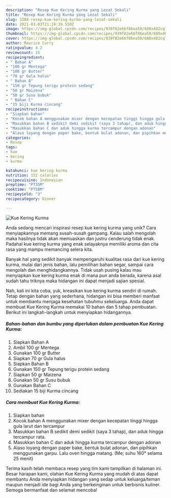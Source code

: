```yaml
---
description: "Resep Kue Kering Kurma yang Lezat Sekali"
title: "Resep Kue Kering Kurma yang Lezat Sekali"
slug: 3288-resep-kue-kering-kurma-yang-lezat-sekali
date: 2021-03-03T21:19:39.550Z
image: https://img-global.cpcdn.com/recipes/939f82e66f86ea50/680x482cq70/kue-kering-kurma-foto-resep-utama.jpg
thumbnail: https://img-global.cpcdn.com/recipes/939f82e66f86ea50/680x482cq70/kue-kering-kurma-foto-resep-utama.jpg
cover: https://img-global.cpcdn.com/recipes/939f82e66f86ea50/680x482cq70/kue-kering-kurma-foto-resep-utama.jpg
author: Maurice Curry
ratingvalue: 4.2
reviewcount: 15
recipeingredient:
- " Bahan A"
- "100 gr Mentega"
- "100 gr Butter"
- "70 gr Gula halus"
- " Bahan B"
- "150 gr Tepung terigu protein sedang"
- "50 gr Maizena"
- "50 gr Susu bubuk"
- " Bahan C"
- "15 biji Kurma cincang"
recipeinstructions:
- "Siapkan bahan"
- "Kocok bahan A menggunakan mixer dengan kecepatan tinggi hingga gula larut dan tercampur"
- "Masukkan bahan B sedikit demi sedikit (saya 3 tahap), dan aduk hingga tercampur rata."
- "Masukkan bahan C dan aduk hingga kurma tercampur dengan adonan"
- "Alaso loyang dengan paper bake, bentuk bulat adonan, dan pipihkan menggunakan garpu. Lalu oven hingga matang. (Me; suhu 160° selama 25 menit)"
categories:
- Resep
tags:
- kue
- kering
- kurma

katakunci: kue kering kurma 
nutrition: 152 calories
recipecuisine: Indonesian
preptime: "PT35M"
cooktime: "PT58M"
recipeyield: "3"
recipecategory: Dinner

---
```



![Kue Kering Kurma](https://img-global.cpcdn.com/recipes/939f82e66f86ea50/680x482cq70/kue-kering-kurma-foto-resep-utama.jpg)

Anda sedang mencari inspirasi resep kue kering kurma yang unik? Cara menyiapkannya memang susah-susah gampang. Kalau salah mengolah maka hasilnya tidak akan memuaskan dan justru cenderung tidak enak. Padahal kue kering kurma yang enak selayaknya memiliki aroma dan cita rasa yang mampu memancing selera kita.

Banyak hal yang sedikit banyak mempengaruhi kualitas rasa dari kue kering kurma, mulai dari jenis bahan, lalu pemilihan bahan segar, sampai cara mengolah dan menghidangkannya. Tidak usah pusing kalau mau menyiapkan kue kering kurma enak di mana pun anda berada, karena asal sudah tahu triknya maka hidangan ini dapat menjadi sajian spesial.




Nah, kali ini kita coba, yuk, kreasikan kue kering kurma sendiri di rumah. Tetap dengan bahan yang sederhana, hidangan ini bisa memberi manfaat untuk membantu menjaga kesehatan tubuhmu sekeluarga. Anda dapat membuat Kue Kering Kurma memakai 10 bahan dan 5 tahap pembuatan. Berikut ini langkah-langkah untuk menyiapkan hidangannya.

<!--inarticleads1-->

##### Bahan-bahan dan bumbu yang diperlukan dalam pembuatan Kue Kering Kurma:

1. Siapkan  Bahan A
1. Ambil 100 gr Mentega
1. Gunakan 100 gr Butter
1. Siapkan 70 gr Gula halus
1. Siapkan  Bahan B
1. Gunakan 150 gr Tepung terigu protein sedang
1. Siapkan 50 gr Maizena
1. Gunakan 50 gr Susu bubuk
1. Gunakan  Bahan C
1. Sediakan 15 biji Kurma cincang




<!--inarticleads2-->

##### Cara membuat Kue Kering Kurma:

1. Siapkan bahan
1. Kocok bahan A menggunakan mixer dengan kecepatan tinggi hingga gula larut dan tercampur
1. Masukkan bahan B sedikit demi sedikit (saya 3 tahap), dan aduk hingga tercampur rata.
1. Masukkan bahan C dan aduk hingga kurma tercampur dengan adonan
1. Alaso loyang dengan paper bake, bentuk bulat adonan, dan pipihkan menggunakan garpu. Lalu oven hingga matang. (Me; suhu 160° selama 25 menit)




Terima kasih telah membaca resep yang tim kami tampilkan di halaman ini. Besar harapan kami, olahan Kue Kering Kurma yang mudah di atas dapat membantu Anda menyiapkan hidangan yang sedap untuk keluarga/teman maupun menjadi ide bagi Anda yang berkeinginan untuk berbisnis kuliner. Semoga bermanfaat dan selamat mencoba!
